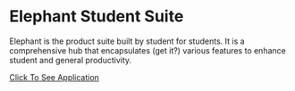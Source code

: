 # Elephant Student Suite
Elephant is the product suite built by student for students. It is a comprehensive hub that encapsulates (get it?) various features to enhance student and general productivity.

[Click To See Application](https://ronakkothari123.github.io/Elephant/app/)
